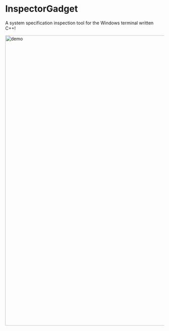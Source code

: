# InspectorGadget

A system specification inspection tool for the Windows terminal written C++!

<img width="916" alt="demo" src="https://user-images.githubusercontent.com/88049272/216810227-1071b52f-f8ca-46c0-8e10-8d18920bd5e0.png">

